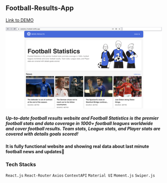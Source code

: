 ## Football-Results-App

[Link to DEMO](https://statistics-football.netlify.app/)

![Screenshot](Football-Statistics.png)

##### Up-to-date football results website and Football Statistics is the premier football stats and data coverage in 1000+ football leagues worldwide and cover football results. Team stats, League stats, and Player stats are covered with details goals scored!

#### It is fully functional website and showing real data about last minute football news and updates🤎

### Tech Stacks

`React.js` `React-Router` `Axios` `ContextAPI` `Material UI` `Moment.js` `Swiper.js`
